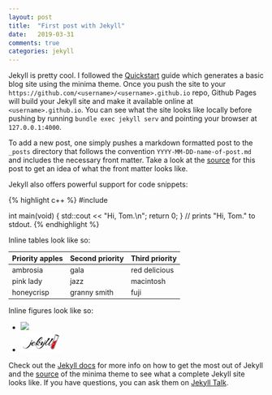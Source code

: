 ```yaml
---
layout: post
title:  "First post with Jekyll"
date:   2019-03-31
comments: true
categories: jekyll
---
```


Jekyll is pretty cool. I followed the [Quickstart](https://jekyllrb.com/docs/) guide which generates a basic blog site using the minima theme. Once you push the site to your `https://github.com/<username>/<username>.github.io` repo, Github Pages will build your Jekyll site and make it available online at `<username>.github.io`. You can see what the site looks like locally before pushing by running `bundle exec jekyll serv` and pointing your browser at `127.0.0.1:4000`.

To add a new post, one simply pushes a markdown formatted post to the `_posts` directory that follows the convention `YYYY-MM-DD-name-of-post.md` and includes the necessary front matter. Take a look at the [source](https://raw.githubusercontent.com/bduvenhage/bduvenhage.github.io/master/_posts/2019-03-31-first-post-with-jekyll.md) for this post to get an idea of what the front matter looks like.

Jekyll also offers powerful support for code snippets:

{% highlight c++ %}
#include <iostream>
  
int main(void)
{
  std::cout << "Hi, Tom.\n";
  return 0;
}
// prints "Hi, Tom." to stdout.
{% endhighlight %}

Inline tables look like so:

| Priority apples | Second priority | Third priority |
|-------|--------|---------|
| ambrosia | gala | red delicious |
| pink lady | jazz | macintosh |
| honeycrisp | granny smith | fuji |

Inline figures look like so:

<!--- - ![Logo Jekyll]({{site.url}}/assets/images/jekyll-logo.png ) -->

<!--- - ![Logo Jekyll]({{"/assets/images/jekyll-logo.png" | absolute_url}}) -->

- <img src="http://memofil.github.io/assets/images/categories/jekyll-logo.png" width="80" />

- <img src="/assets/images/jekyll-logo.png" width="80" />

<!--- - ![Logo Jekyll](/jekyll-logo.png) -->

Check out the [Jekyll docs][jekyll-docs] for more info on how to get the most out of Jekyll and the [source](https://github.com/jekyll/minima) of the minima theme to see what a complete Jekyll site looks like. If you have questions, you can ask them on [Jekyll Talk][jekyll-talk]. 

[jekyll-docs]: https://jekyllrb.com/docs/home
[jekyll-gh]:   https://github.com/jekyll/jekyll
[jekyll-talk]: https://talk.jekyllrb.com/

